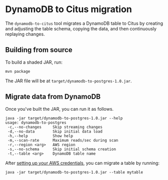 # DynamoDB to Citus migration

The `dynamodb-to-citus` tool migrates a DynamoDB table to Citus by creating and adjusting the table schema, copying the data, and then continuously replaying changes.

## Building from source

To build a shaded JAR, run:

```
mvn package
```

The JAR file will be at `target/dynamodb-to-postgres-1.0.jar`.

## Migrate data from DynamoDB

Once you've built the JAR, you can run it as follows.

```
java -jar target/dynamodb-to-postgres-1.0.jar --help
usage: dynamodb-to-postgres
 -c,--no-changes     Skip streaming changes
 -d,--no-data        Skip initial data load
 -h,--help           Show help
 -m,--scan-rate      Maximum reads/sec during scan
 -r,--region <arg>   AWS region
 -s,--no-schema      Skip initial schema creation
 -t,--table <arg>    DynamoDB table name
```

After [setting up your AWS credentials](http://docs.aws.amazon.com/sdk-for-java/v1/developer-guide/credentials.html#credentials-default), you can migrate a table by running:

```
java -jar target/dynamodb-to-postgres-1.0.jar --table mytable
```
